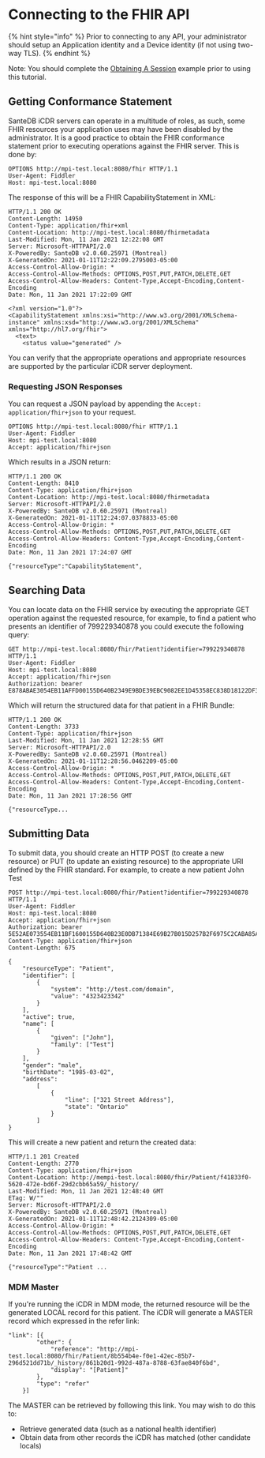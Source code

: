 # Connecting to the FHIR API

{% hint style="info" %}
Prior to connecting to any API, your administrator should setup an Application identity and a Device identity \(if not using two-way TLS\).
{% endhint %}

Note: You should complete the [Obtaining A Session](obtaining-a-session.md) example prior to using this tutorial.

## Getting Conformance Statement

SanteDB iCDR servers can operate in a multitude of roles, as such, some FHIR resources your application uses may have been disabled by the administrator. It is a good practice to obtain the FHIR conformance statement prior to executing operations against the FHIR server. This is done by:

```text
OPTIONS http://mpi-test.local:8080/fhir HTTP/1.1
User-Agent: Fiddler
Host: mpi-test.local:8080
```

The response of this will be a FHIR CapabilityStatement in XML:

```text
HTTP/1.1 200 OK
Content-Length: 14950
Content-Type: application/fhir+xml
Content-Location: http://mpi-test.local:8080/fhirmetadata
Last-Modified: Mon, 11 Jan 2021 12:22:08 GMT
Server: Microsoft-HTTPAPI/2.0
X-PoweredBy: SanteDB v2.0.60.25971 (Montreal)
X-GeneratedOn: 2021-01-11T12:22:09.2795003-05:00
Access-Control-Allow-Origin: *
Access-Control-Allow-Methods: OPTIONS,POST,PUT,PATCH,DELETE,GET
Access-Control-Allow-Headers: Content-Type,Accept-Encoding,Content-Encoding
Date: Mon, 11 Jan 2021 17:22:09 GMT

<?xml version="1.0"?>
<CapabilityStatement xmlns:xsi="http://www.w3.org/2001/XMLSchema-instance" xmlns:xsd="http://www.w3.org/2001/XMLSchema" xmlns="http://hl7.org/fhir">
  <text>
    <status value="generated" />
```

You can verify that the appropriate operations and appropriate resources are supported by the particular iCDR server deployment.

### Requesting JSON Responses

You can request a JSON payload by appending the `Accept: application/fhir+json` to your request.

```text
OPTIONS http://mpi-test.local:8080/fhir HTTP/1.1
User-Agent: Fiddler
Host: mpi-test.local:8080
Accept: application/fhir+json
```

Which results in a JSON return:

```text
HTTP/1.1 200 OK
Content-Length: 8410
Content-Type: application/fhir+json
Content-Location: http://mpi-test.local:8080/fhirmetadata
Server: Microsoft-HTTPAPI/2.0
X-PoweredBy: SanteDB v2.0.60.25971 (Montreal)
X-GeneratedOn: 2021-01-11T12:24:07.0378833-05:00
Access-Control-Allow-Origin: *
Access-Control-Allow-Methods: OPTIONS,POST,PUT,PATCH,DELETE,GET
Access-Control-Allow-Headers: Content-Type,Accept-Encoding,Content-Encoding
Date: Mon, 11 Jan 2021 17:24:07 GMT

{"resourceType":"CapabilityStatement",
```

## Searching Data

You can locate data on the FHIR service by executing the appropriate GET operation against the requested resource, for example, to find a patient who presents an identifier of 799229340878 you could execute the following query:

```text
GET http://mpi-test.local:8080/fhir/Patient?identifier=799229340878 HTTP/1.1
User-Agent: Fiddler
Host: mpi-test.local:8080
Accept: application/fhir+json
Authorization: bearer E878ABAE3054EB11AFFD00155D640B2349E9BDE39EBC9082EE1D45358EC838D18122DF3FC1EFE649858826108F5881C6
```

Which will return the structured data for that patient in a FHIR Bundle:

```text
HTTP/1.1 200 OK
Content-Length: 3733
Content-Type: application/fhir+json
Last-Modified: Mon, 11 Jan 2021 12:28:55 GMT
Server: Microsoft-HTTPAPI/2.0
X-PoweredBy: SanteDB v2.0.60.25971 (Montreal)
X-GeneratedOn: 2021-01-11T12:28:56.0462209-05:00
Access-Control-Allow-Origin: *
Access-Control-Allow-Methods: OPTIONS,POST,PUT,PATCH,DELETE,GET
Access-Control-Allow-Headers: Content-Type,Accept-Encoding,Content-Encoding
Date: Mon, 11 Jan 2021 17:28:56 GMT

{"resourceType...
```

## Submitting Data

To submit data, you should create an HTTP POST \(to create a new resource\) or PUT \(to update an existing resource\) to the appropriate URI defined by the FHIR standard. For example, to create a new patient John Test 

```text
POST http://mpi-test.local:8080/fhir/Patient?identifier=799229340878 HTTP/1.1
User-Agent: Fiddler
Host: mpi-test.local:8080
Accept: application/fhir+json
Authorization: bearer 5E52AE073554EB11BF1600155D640B23E0DB71384E69B27B015D257B2F6975C2CABA85ADE4A4B49E5D6D9ACBC688DF1B
Content-Type: application/fhir+json
Content-Length: 675

{
    "resourceType": "Patient",
    "identifier": [
        {
            "system": "http://test.com/domain",
            "value": "4323423342"
        }
    ],
    "active": true,
    "name": [
        {
            "given": ["John"],
            "family": ["Test"]
        }
    ],
    "gender": "male",
    "birthDate": "1985-03-02",
    "address":
        [
            {
                "line": ["321 Street Address"],
                "state": "Ontario"
            }
        ]
}
```

This will create a new patient and return the created data:

```text
HTTP/1.1 201 Created
Content-Length: 2770
Content-Type: application/fhir+json
Content-Location: http://mempi-test.local:8080/fhir/Patient/f41833f0-5620-472e-bd6f-29d2cbb65a59/_history/
Last-Modified: Mon, 11 Jan 2021 12:48:40 GMT
ETag: W/""
Server: Microsoft-HTTPAPI/2.0
X-PoweredBy: SanteDB v2.0.60.25971 (Montreal)
X-GeneratedOn: 2021-01-11T12:48:42.2124309-05:00
Access-Control-Allow-Origin: *
Access-Control-Allow-Methods: OPTIONS,POST,PUT,PATCH,DELETE,GET
Access-Control-Allow-Headers: Content-Type,Accept-Encoding,Content-Encoding
Date: Mon, 11 Jan 2021 17:48:42 GMT

{"resourceType":"Patient ...
```

### MDM Master

If you're running the iCDR in MDM mode, the returned resource will be the generated LOCAL record for this patient. The iCDR will generate a MASTER record which expressed in the refer link:

```text
"link": [{
        "other": {
            "reference": "http://mpi-test.local:8080/fhir/Patient/8b554b4e-f0e1-42ec-85b7-296d521dd71b/_history/861b20d1-992d-487a-8788-63fae840f6bd", 
            "display": "[Patient]"
        },
        "type": "refer"
    }]
```

The MASTER can be retrieved by following this link. You may wish to do this to:

* Retrieve generated data \(such as a national health identifier\)
* Obtain data from other records the iCDR has matched \(other candidate locals\)

